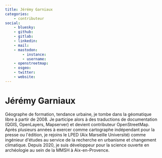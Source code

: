 ```yaml
---
title: Jérémy Garniaux
categories:
    - contributeur
social:
    - bluesky:
    - github:
    - gitlab:
    - linkedin:
    - mail:
    - mastodon:
        - instance:
        - username:
    - openstreetmap:
    - osgeo:
    - twitter:
    - website:
---
```


# Jérémy Garniaux

<!-- --8<-- [start:author-sign-block] -->

Géographe de formation, tendance urbaine, je tombe dans la géomatique libre à partir de 2008. Je participe alors à des traductions de documentation (QGIS, OpenLayers, Mapserver) et devient contributeur OpenStreetMap. Après plusieurs années à exercer comme cartographe indépendant pour la presse ou l'édition, je rejoins le LPED (Aix Marseille Université) comme ingénieur d'études au service de la recherche en urbanisme et changement climatique. Depuis 2020, je suis développeur pour la science ouverte en archéologie au sein de la MMSH à Aix-en-Provence.

<!-- --8<-- [end:author-sign-block] -->
